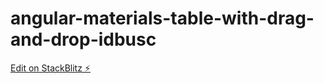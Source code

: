 # angular-materials-table-with-drag-and-drop-idbusc

[Edit on StackBlitz ⚡️](https://stackblitz.com/edit/angular-materials-table-with-drag-and-drop-idbusc)